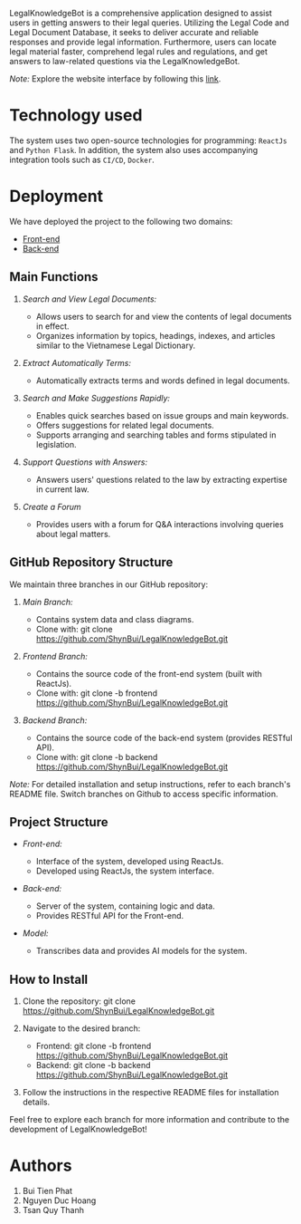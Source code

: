
LegalKnowledgeBot is a comprehensive application designed to assist users in getting answers to their legal queries. Utilizing the Legal Code and Legal Document Database, it seeks to deliver accurate and reliable responses and provide legal information. Furthermore, users can locate legal material faster, comprehend legal rules and regulations, and get answers to law-related questions via the LegalKnowledgeBot.

*Note:* Explore the website interface by following this [link](https://hethongphapluatcodeheroes.netlify.app/).

# Technology used
The system uses two open-source technologies for programming: ```ReactJs``` and ```Python Flask```. In addition, the system also uses accompanying integration tools such as ```CI/CD```, ```Docker```.
# Deployment
We have deployed the project to the following two domains:
- [Front-end](https://hethongphapluatcodeheroes.netlify.app/)
- [Back-end](https://phapluatcodeheroes.site)

## Main Functions

1. *Search and View Legal Documents:*
   - Allows users to search for and view the contents of legal documents in effect.
   - Organizes information by topics, headings, indexes, and articles similar to the Vietnamese Legal Dictionary.

2. *Extract Automatically Terms:*
   - Automatically extracts terms and words defined in legal documents.

3. *Search and Make Suggestions Rapidly:*
   - Enables quick searches based on issue groups and main keywords.
   - Offers suggestions for related legal documents.
   - Supports arranging and searching tables and forms stipulated in legislation.

4. *Support Questions with Answers:*
   - Answers users' questions related to the law by extracting expertise in current law.
     
5. *Create a Forum*
   - Provides users with a forum for Q&A interactions involving queries about legal matters.


## GitHub Repository Structure

We maintain three branches in our GitHub repository:

1. *Main Branch:*
   - Contains system data and class diagrams.
   - Clone with: git clone https://github.com/ShynBui/LegalKnowledgeBot.git

2. *Frontend Branch:*
   - Contains the source code of the front-end system (built with ReactJs).
   - Clone with: git clone -b frontend https://github.com/ShynBui/LegalKnowledgeBot.git

3. *Backend Branch:*
   - Contains the source code of the back-end system (provides RESTful API).
   - Clone with: git clone -b backend https://github.com/ShynBui/LegalKnowledgeBot.git

*Note:* For detailed installation and setup instructions, refer to each branch's README file. Switch branches on Github to access specific information.

## Project Structure

- *Front-end:*
  - Interface of the system, developed using ReactJs.
  - Developed using ReactJs, the system interface.

- *Back-end:*
  - Server of the system, containing logic and data.
  - Provides RESTful API for the Front-end.

- *Model:*
  - Transcribes data and provides AI models for the system.

## How to Install

1. Clone the repository: git clone https://github.com/ShynBui/LegalKnowledgeBot.git
2. Navigate to the desired branch:
   - Frontend: git clone -b frontend https://github.com/ShynBui/LegalKnowledgeBot.git
   - Backend: git clone -b backend https://github.com/ShynBui/LegalKnowledgeBot.git

3. Follow the instructions in the respective README files for installation details.

Feel free to explore each branch for more information and contribute to the development of LegalKnowledgeBot!

# Authors
1. Bui Tien Phat
2. Nguyen Duc Hoang
3. Tsan Quy Thanh

